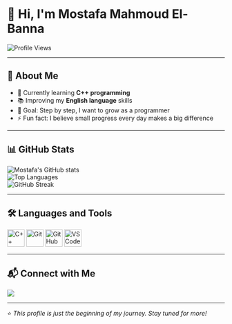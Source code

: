 # 👋 Hi, I'm Mostafa Mahmoud El-Banna  

![Profile Views](https://komarev.com/ghpvc/?username=mostafamahmoudalbanna-ui&label=Profile%20views&color=0e75b6&style=flat)

---

## 🚀 About Me
- 🌱 Currently learning **C++ programming**  
- 📚 Improving my **English language** skills  
- 🎯 Goal: Step by step, I want to grow as a programmer  
- ⚡ Fun fact: I believe small progress every day makes a big difference  

---

## 📊 GitHub Stats
![Mostafa's GitHub stats](https://github-readme-stats.vercel.app/api?username=mostafamahmoudalbanna-ui&show_icons=true&theme=tokyonight)  
![Top Languages](https://github-readme-stats.vercel.app/api/top-langs/?username=mostafamahmoudalbanna-ui&layout=compact&theme=tokyonight)  
![GitHub Streak](https://github-readme-streak-stats.herokuapp.com/?user=mostafamahmoudalbanna-ui&theme=tokyonight)  

---

## 🛠️ Languages and Tools
<p align="left">
  <img src="https://cdn.jsdelivr.net/gh/devicons/devicon/icons/cplusplus/cplusplus-original.svg" alt="C++" width="40" height="40"/>
  <img src="https://cdn.jsdelivr.net/gh/devicons/devicon/icons/git/git-original.svg" alt="Git" width="40" height="40"/>
  <img src="https://cdn.jsdelivr.net/gh/devicons/devicon/icons/github/github-original.svg" alt="GitHub" width="40" height="40"/>
  <img src="https://cdn.jsdelivr.net/gh/devicons/devicon/icons/vscode/vscode-original.svg" alt="VS Code" width="40" height="40"/>
</p>

---

## 📬 Connect with Me
<p align="left">
  <a href="mailto:mostafa.mahmoud.albanna@gmail.com">
    <img src="https://img.shields.io/badge/Email-D14836?style=for-the-badge&logo=gmail&logoColor=white"/>
  </a>
  <!-- Add LinkedIn here later when you create it -->
</p>

---
⭐ *This profile is just the beginning of my journey. Stay tuned for more!*
